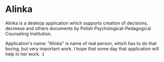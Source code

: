 # Alinka

Alinka is a desktop application which supports creation of decisions, decreese and others documents by Polish  Psychological-Pedagogical Counseling Institution.

Application's name: "Alinka" is name of real person, which has to do that boring, but very important work. I hope that some day that application will help in her work. :)